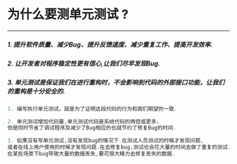 # 为什么要测单元测试 ?
--------

##### 1. 提升软件质量、减少Bug、提升反馈速度、减少重复工作、提高开发效率.

##### 2. 让开发者对程序稳定性更有信心,让我们尽早发现Bug.

##### 3. 单元测试是保证我们在进行重构时，不会影响到代码的外部接口功能，让我们的重构是十分安全的.

```php
1. 编写执行单元测试，就是为了证明这段代码的行为和我们期望的一致.

2. 单元测试增加代码量,单元测试代码是系统代码的两倍或更多，
但是同时节省了调试程序及减少了Bug相应的也就节约了修复Bug的时间.

3. 如果没有写单元测试,没有发现bug的情况下.在测试人员测试的时候才发现问题,
或者在线上用户使用的时候才发现问题.在去修复bug,测试也会花大量的时间去做了重复的测试.
在某些场景下bug导致大量的数据丢失,要花很大精力去修复丢失的数据.
